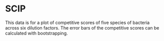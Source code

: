 # SCIP

This data is for a plot of competitive scores of five species of bacteria across six dilution factors. The error bars of the competitive scores can be calculated with bootstrapping.
